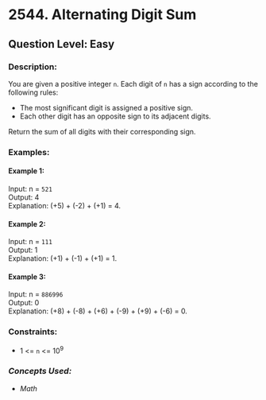 # 2544. Alternating Digit Sum
## Question Level: Easy
### Description:
You are given a positive integer `n`. Each digit of `n` has a sign according to the following rules:
- The most significant digit is assigned a positive sign.
- Each other digit has an opposite sign to its adjacent digits.

Return the sum of all digits with their corresponding sign.

### Examples:
#### Example 1:

Input: n = `521`  
Output: 4  
Explanation: (+5) + (-2) + (+1) = 4.  
#### Example 2:

Input: n = `111`  
Output: 1  
Explanation: (+1) + (-1) + (+1) = 1.  
#### Example 3:

Input: n = `886996`  
Output: 0  
Explanation: (+8) + (-8) + (+6) + (-9) + (+9) + (-6) = 0.  

### Constraints:

- 1 <= `n` <= 10<sup>9</sup>

### <i>Concepts Used:
- Math</i>